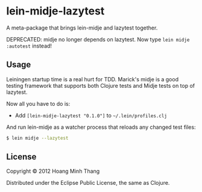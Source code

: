 # lein-midje-lazytest

A meta-package that brings lein-midje and lazytest together.

DEPRECATED: midje no longer depends on lazytest. Now type `lein midje :autotest` instead!

## Usage

Leiningen startup time is a real hurt for TDD. Marick's midje is a
good testing framework that supports both Clojure tests and Midje tests on
top of lazytest.

Now all you have to do is:
  - Add `[lein-midje-lazytest "0.1.0"]` to `~/.lein/profiles.clj`

And run lein-midje as a watcher process that reloads any changed test files:

```bash
$ lein midje --lazytest
```

## License

Copyright © 2012 Hoang Minh Thang

Distributed under the Eclipse Public License, the same as Clojure.
